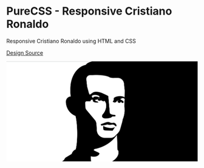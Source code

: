 # PureCSS - Responsive Cristiano Ronaldo

Responsive Cristiano Ronaldo using HTML and CSS

[Design Source](https://dribbble.com/shots/6564093-Ronaldo)

<div align="center">
   <img src="screenshot.png" width="800" />
</div
